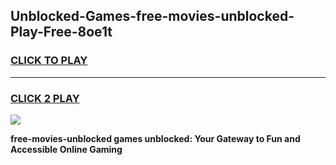 
## Unblocked-Games-free-movies-unblocked-Play-Free-8oe1t
<h3>
<a href="https://premium76.site?title=free-movies-unblocked&ref=10A">CLICK TO PLAY</a></h3>
<hr>

<h3>
<a href="https://premium76.site?title=free-movies-unblocked&ref=10A">CLICK 2 PLAY</a>
  
</h3>

<a href="https://premium76.site?title=free-movies-unblocked&ref=10A"><img src="https://clearcache.store/games.png"></a>


**free-movies-unblocked games unblocked: Your Gateway to Fun and Accessible Online Gaming**
